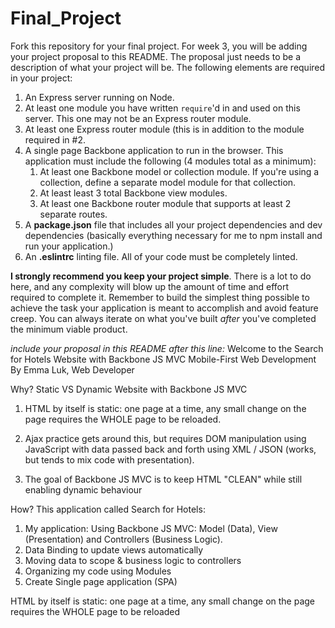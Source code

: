 # Final_Project

Fork this repository for your final project. For week 3, you will be adding your project proposal to this README. The proposal just needs to be a description of what your project will be. The following elements are required in your project:

1. An Express server running on Node.
2. At least one module you have written `require`'d in and used on this server. This one may not be an Express router module.
3. At least one Express router module (this is in addition to the module required in #2.
4. A single page Backbone application to run in the browser. This application must include the following (4 modules total as a minimum):
   1. At least one Backbone model or collection module. If you're using a collection, define a separate model module for that collection.
   2. At least least 3 total Backbone view modules.
   3. At least one Backbone router module that supports at least 2 separate routes.
5. A **package.json** file that includes all your project dependencies and dev dependencies (basically everything necessary for me to npm install and run your application.)
6. An **.eslintrc** linting file. All of your code must be completely linted.

**I strongly recommend you keep your project simple**. There is a lot to do here, and any complexity will blow up the amount of time and effort required to complete it. Remember to build the simplest thing possible to achieve the task your application is meant to accomplish and avoid feature creep. You can always iterate on what you've built *after* you've completed the minimum viable product.

*include your proposal in this README after this line:*
Welcome to the Search for Hotels Website with Backbone JS MVC
Mobile-First Web Development
By Emma Luk, Web Developer

Why?
Static VS Dynamic Website with Backbone JS MVC 
1.	HTML by itself is static: one page at a time, any small change on the page requires the WHOLE page to be reloaded.

2.	Ajax practice gets around this, but requires DOM manipulation using JavaScript with data passed back and forth using XML / JSON (works, but tends to mix code with presentation).

3.	The goal of Backbone JS MVC is to keep HTML "CLEAN" while still enabling dynamic behaviour

How?
This application called Search for Hotels:
1.	My application: Using Backbone JS MVC: Model (Data), View (Presentation) and Controllers (Business Logic).
2.	Data Binding to update views automatically
3.	Moving data to scope & business logic to controllers
4.	Organizing my code using Modules
5.	Create Single page application (SPA)


HTML by itself is static: one page at a time, 
any small change on the page requires the WHOLE page to be reloaded
